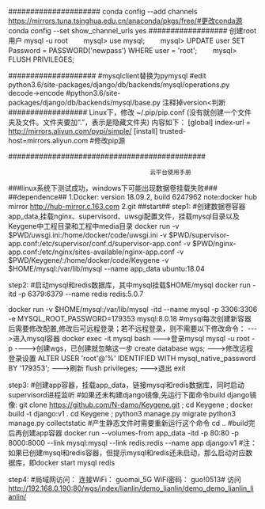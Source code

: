
#####################
conda config --add channels https://mirrors.tuna.tsinghua.edu.cn/anaconda/pkgs/free/#更改conda源
conda config --set show_channel_urls yes
##################
创建root用户
mysql -u root
　　mysql> use mysql;
　　mysql> UPDATE user SET Password = PASSWORD('newpass') WHERE user = 'root';
　　mysql> FLUSH PRIVILEGES; 

####################
#mysqlclient替换为pymysql
#edit python3.6/site-packages/django/db/backends/mysql/operations.py decode->encode
#python3.6/site-packages/django/db/backends/mysql/base.py 注释掉version<判断
##################
Linux下，修改 ~/.pip/pip.conf (没有就创建一个文件夹及文件。文件夹要加“.”，表示是隐藏文件夹)
内容如下：
[global]
index-url = http://mirrors.aliyun.com/pypi/simple/
[install]
trusted-host=mirrors.aliyun.com #修改pip源

#############################################


                                            云平台使用手册


###linux系统下测试成功，windows下可能出现数据卷挂载失败###
##dependence##
1.Docker: version 18.09.2, build 6247962
    note:docker hub mirror http://hub-mirror.c.163.com
2.git
##start##
step1:
#创建数据卷容器app_data,挂载nginx、supervisord、uwsgi配置文件，挂载mysql目录以及Keygene中工程目录和工程中media目录
docker run -v $PWD/uwsgi.ini:/home/docker/code/uwsgi.ini -v $PWD/supervisor-app.conf:/etc/supervisor/conf.d/supervisor-app.conf -v $PWD/nginx-app.conf:/etc/nginx/sites-available/nginx-app.conf -v $PWD/Keygene/:/home/docker/code/Keygene -v $HOME/mysql:/var/lib/mysql --name app_data ubuntu:18.04


step2:
#启动mysql和redis数据库，其中mysql挂载$HOME/mysql
docker run -itd -p 6379:6379 --name redis redis:5.0.7

docker run -v $HOME/mysql:/var/lib/mysql -itd --name mysql -p 3306:3306 -e MYSQL_ROOT_PASSWORD=179353 mysql:8.0.18
    #mysql每次创建新容器后需要修改配置,修改后可远程登录；若不远程登录，则不需要以下修改命令：
    --->进入mysql容器
    docker exec -it mysql bash
    --->登录mysql
    mysql -u root -p
    ---->创建wgs，已创建就忽略这一步
    create database wgs;
    --->修改远程登录设置
    ALTER USER 'root'@'%' IDENTIFIED WITH mysql_native_password BY '179353';
    --->刷新
    flush privileges;
    --->退出
    exit


step3:
#创建app容器，挂载app_data，链接mysql和redis数据库，同时启动supervisord进程监听
#如果还未构建django镜像,先运行下面命令build django镜像:
git clone https://github.com/N-damo/Keygene.git ;
cd Keygene ;
docker build -t django:v1 .
cd Keygene ;
python3 manage.py migrate
python3 manage.py collectstatic #产生静态文件时需要重新运行这个命令
cd ..
#build完后再创建app容器
docker run --volumes-from app_data -itd -p 80:80 -p 8000:8000 --link mysql:mysql --link redis:redis --name app django:v1
#注：如果已创建mysql和redis容器，但提示mysql和redis还未启动，那么启动对应数据库，即docker start mysql redis


step4:
#局域网访问：
    连接WiFi： guomai_5G 
    WiFi密码： guo!0513#
    访问 http://192.168.0.190:80/wgs/index/lianlin/demo_lianlin/demo_demo_lianlin_lianlin/
